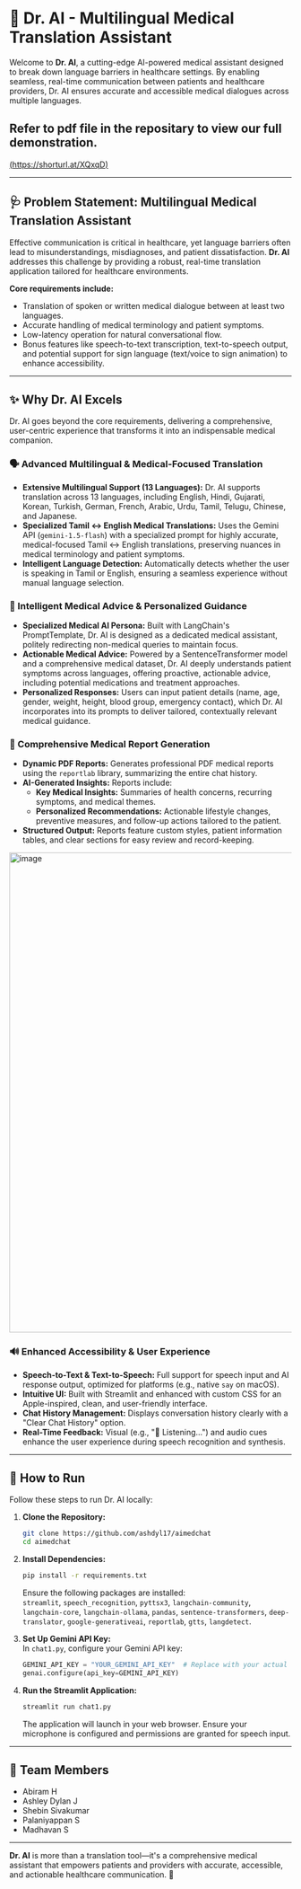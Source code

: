# 🏥 Dr. AI - Multilingual Medical Translation Assistant

Welcome to **Dr. AI**, a cutting-edge AI-powered medical assistant designed to break down language barriers in healthcare settings. By enabling seamless, real-time communication between patients and healthcare providers, Dr. AI ensures accurate and accessible medical dialogues across multiple languages.

## Refer to pdf file in the repositary to view our full demonstration.
[(https://shorturl.at/XQxqD)](https://shorturl.at/XQxqD)

---

## 🩺 Problem Statement: Multilingual Medical Translation Assistant

Effective communication is critical in healthcare, yet language barriers often lead to misunderstandings, misdiagnoses, and patient dissatisfaction. **Dr. AI** addresses this challenge by providing a robust, real-time translation application tailored for healthcare environments.  

**Core requirements include:**  
- Translation of spoken or written medical dialogue between at least two languages.  
- Accurate handling of medical terminology and patient symptoms.  
- Low-latency operation for natural conversational flow.  
- Bonus features like speech-to-text transcription, text-to-speech output, and potential support for sign language (text/voice to sign animation) to enhance accessibility.

---

## ✨ Why Dr. AI Excels

Dr. AI goes beyond the core requirements, delivering a comprehensive, user-centric experience that transforms it into an indispensable medical companion.

### 🗣️ Advanced Multilingual & Medical-Focused Translation

- **Extensive Multilingual Support (13 Languages):** Dr. AI supports translation across 13 languages, including English, Hindi, Gujarati, Korean, Turkish, German, French, Arabic, Urdu, Tamil, Telugu, Chinese, and Japanese.  
- **Specialized Tamil ↔ English Medical Translations:** Uses the Gemini API (`gemini-1.5-flash`) with a specialized prompt for highly accurate, medical-focused Tamil ↔ English translations, preserving nuances in medical terminology and patient symptoms.  
- **Intelligent Language Detection:** Automatically detects whether the user is speaking in Tamil or English, ensuring a seamless experience without manual language selection.

### 🧠 Intelligent Medical Advice & Personalized Guidance

- **Specialized Medical AI Persona:** Built with LangChain's PromptTemplate, Dr. AI is designed as a dedicated medical assistant, politely redirecting non-medical queries to maintain focus.  
- **Actionable Medical Advice:** Powered by a SentenceTransformer model and a comprehensive medical dataset, Dr. AI deeply understands patient symptoms across languages, offering proactive, actionable advice, including potential medications and treatment approaches.  
- **Personalized Responses:** Users can input patient details (name, age, gender, weight, height, blood group, emergency contact), which Dr. AI incorporates into its prompts to deliver tailored, contextually relevant medical guidance.

### 📄 Comprehensive Medical Report Generation

- **Dynamic PDF Reports:** Generates professional PDF medical reports using the `reportlab` library, summarizing the entire chat history.  
- **AI-Generated Insights:** Reports include:  
  - **Key Medical Insights:** Summaries of health concerns, recurring symptoms, and medical themes.  
  - **Personalized Recommendations:** Actionable lifestyle changes, preventive measures, and follow-up actions tailored to the patient.  
- **Structured Output:** Reports feature custom styles, patient information tables, and clear sections for easy review and record-keeping.

<img width="1254" height="855" alt="image" src="https://github.com/user-attachments/assets/78c010fd-cbb6-4ac9-a23d-4952c58a7067" />

### 🔊 Enhanced Accessibility & User Experience

- **Speech-to-Text & Text-to-Speech:** Full support for speech input and AI response output, optimized for platforms (e.g., native `say` on macOS).  
- **Intuitive UI:** Built with Streamlit and enhanced with custom CSS for an Apple-inspired, clean, and user-friendly interface.  
- **Chat History Management:** Displays conversation history clearly with a "Clear Chat History" option.  
- **Real-Time Feedback:** Visual (e.g., "🎤 Listening...") and audio cues enhance the user experience during speech recognition and synthesis.

---

## 🚀 How to Run

Follow these steps to run Dr. AI locally:

1. **Clone the Repository:**
   ```bash
   git clone https://github.com/ashdyl17/aimedchat
   cd aimedchat
   ```

2. **Install Dependencies:**
   ```bash
   pip install -r requirements.txt
   ```  
   Ensure the following packages are installed:  
   `streamlit`, `speech_recognition`, `pyttsx3`, `langchain-community`, `langchain-core`, `langchain-ollama`, `pandas`, `sentence-transformers`, `deep-translator`, `google-generativeai`, `reportlab`, `gtts`, `langdetect`.

3. **Set Up Gemini API Key:**  
   In `chat1.py`, configure your Gemini API key:  
   ```python
   GEMINI_API_KEY = "YOUR_GEMINI_API_KEY"  # Replace with your actual key
   genai.configure(api_key=GEMINI_API_KEY)
   ```

4. **Run the Streamlit Application:**
   ```bash
   streamlit run chat1.py
   ```  
   The application will launch in your web browser. Ensure your microphone is configured and permissions are granted for speech input.

---

## 👥 Team Members

- Abiram H  
- Ashley Dylan J  
- Shebin Sivakumar  
- Palaniyappan S  
- Madhavan S  

---

**Dr. AI** is more than a translation tool—it's a comprehensive medical assistant that empowers patients and providers with accurate, accessible, and actionable healthcare communication. 🌟
